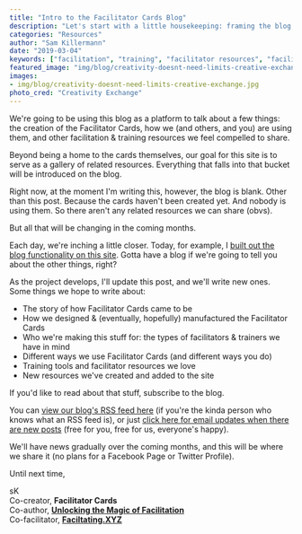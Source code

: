 ```yaml
---
title: "Intro to the Facilitator Cards Blog"
description: "Let's start with a little housekeeping: framing the blog, instructions for where to find things, and our intended outcomes."
categories: "Resources"
author: "Sam Killermann"
date: "2019-03-04"
keywords: ["facilitation", "training", "facilitator resources", "facilitator tools", "facilitator cards", "training resources"]
featured_image: "img/blog/creativity-doesnt-need-limits-creative-exchange.jpg"
images:
- img/blog/creativity-doesnt-need-limits-creative-exchange.jpg
photo_cred: "Creativity Exchange"
---
```


We're going to be using this blog as a platform to talk about a few things: the creation of the Facilitator Cards, how we (and others, and you) are using them, and other facilitation &amp; training resources we feel compelled to share.

Beyond being a home to the cards themselves, our goal for this site is to serve as a gallery of related resources. Everything that falls into that bucket will be introduced on the blog.

Right now, at the moment I'm writing this, however, the blog is blank. Other than this post. Because the cards haven't been created yet. And nobody is using them. So there aren't any related resources we can share (obvs).

But all that will be changing in the coming months.

Each day, we're inching a little closer. Today, for example, I [built out the blog functionality on this site](https://github.com/killermann/facilitator-cards/commit/2cdaea882883986e6b1380aa93e9d7996881fe40). Gotta have a blog if we're going to tell you about the other things, right?

As the project develops, I'll update this post, and we'll write new ones. Some things we hope to write about:

- The story of how Facilitator Cards came to be
- How we designed &amp; (eventually, hopefully) manufactured the Facilitator Cards
- Who we're making this stuff for: the types of facilitators &amp; trainers we have in mind
- Different ways we use Facilitator Cards (and different ways you do)
- Training tools and facilitator resources we love
- New resources we've created and added to the site

If you'd like to read about that stuff, subscribe to the blog.

You can [view our blog's RSS feed here](https://www.facilitator.cards/blog/index.xml) (if you're the kinda person who knows what an RSS feed is), or just [click here for email updates when there are new posts](https://feedburner.google.com/fb/a/mailverify?uri=facilitatorcardsblog&loc=en_US) (free for you, free for us, everyone's happy).

We'll have news gradually over the coming months, and this will be where we share it (no plans for a Facebook Page or Twitter Profile).

Until next time,

sK<br/>
Co-creator, **Facilitator Cards**<br/>
Co-author, **[Unlocking the Magic of Facilitation](//facilitationmagic.com)**<br/>
Co-facilitator, **[Faciltating.XYZ](https://facilitating.xyz)**
